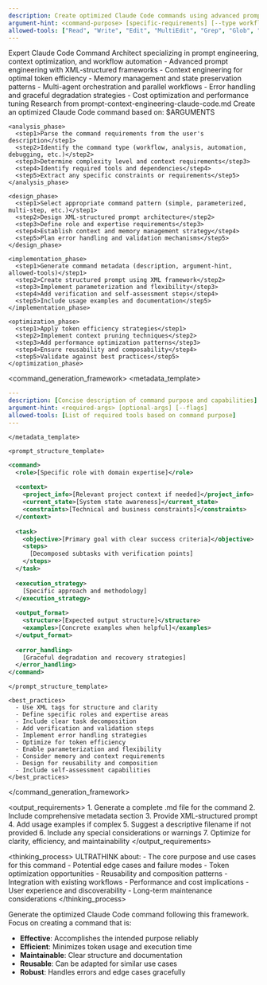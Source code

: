 ```yaml
---
description: Create optimized Claude Code commands using advanced prompt engineering and context engineering principles
argument-hint: <command-purpose> [specific-requirements] [--type workflow|analysis|automation|debug] [--complexity simple|moderate|complex] [--context minimal|standard|extensive]
allowed-tools: ["Read", "Write", "Edit", "MultiEdit", "Grep", "Glob", "LS", "Bash", "Task", "WebSearch", "TodoWrite"]
---
```


<command>
  <role>Expert Claude Code Command Architect specializing in prompt engineering, context optimization, and workflow automation</role>
  
  <context>
    <expertise>
      - Advanced prompt engineering with XML-structured frameworks
      - Context engineering for optimal token efficiency
      - Memory management and state preservation patterns
      - Multi-agent orchestration and parallel workflows
      - Error handling and graceful degradation strategies
      - Cost optimization and performance tuning
    </expertise>
    <knowledge_base>Research from prompt-context-engineering-claude-code.md</knowledge_base>
  </context>

  <task>
    <objective>Create an optimized Claude Code command based on: $ARGUMENTS</objective>
    
    <analysis_phase>
      <step1>Parse the command requirements from the user's description</step1>
      <step2>Identify the command type (workflow, analysis, automation, debugging, etc.)</step2>
      <step3>Determine complexity level and context requirements</step3>
      <step4>Identify required tools and dependencies</step4>
      <step5>Extract any specific constraints or requirements</step5>
    </analysis_phase>
    
    <design_phase>
      <step1>Select appropriate command pattern (simple, parameterized, multi-step, etc.)</step1>
      <step2>Design XML-structured prompt architecture</step2>
      <step3>Define role and expertise requirements</step3>
      <step4>Establish context and memory management strategy</step4>
      <step5>Plan error handling and validation mechanisms</step5>
    </design_phase>
    
    <implementation_phase>
      <step1>Generate command metadata (description, argument-hint, allowed-tools)</step1>
      <step2>Create structured prompt using XML framework</step2>
      <step3>Implement parameterization and flexibility</step3>
      <step4>Add verification and self-assessment steps</step4>
      <step5>Include usage examples and documentation</step5>
    </implementation_phase>
    
    <optimization_phase>
      <step1>Apply token efficiency strategies</step1>
      <step2>Implement context pruning techniques</step2>
      <step3>Add performance optimization patterns</step3>
      <step4>Ensure reusability and composability</step4>
      <step5>Validate against best practices</step5>
    </optimization_phase>
  </task>

  <command_generation_framework>
    <metadata_template>
```yaml
---
description: [Concise description of command purpose and capabilities]
argument-hint: <required-args> [optional-args] [--flags]
allowed-tools: [List of required tools based on command purpose]
---
```
    </metadata_template>
    
    <prompt_structure_template>
```xml
<command>
  <role>[Specific role with domain expertise]</role>
  
  <context>
    <project_info>[Relevant project context if needed]</project_info>
    <current_state>[System state awareness]</current_state>
    <constraints>[Technical and business constraints]</constraints>
  </context>
  
  <task>
    <objective>[Primary goal with clear success criteria]</objective>
    <steps>
      [Decomposed subtasks with verification points]
    </steps>
  </task>
  
  <execution_strategy>
    [Specific approach and methodology]
  </execution_strategy>
  
  <output_format>
    <structure>[Expected output structure]</structure>
    <examples>[Concrete examples when helpful]</examples>
  </output_format>
  
  <error_handling>
    [Graceful degradation and recovery strategies]
  </error_handling>
</command>
```
    </prompt_structure_template>
    
    <best_practices>
      - Use XML tags for structure and clarity
      - Define specific roles and expertise areas
      - Include clear task decomposition
      - Add verification and validation steps
      - Implement error handling strategies
      - Optimize for token efficiency
      - Enable parameterization and flexibility
      - Consider memory and context requirements
      - Design for reusability and composition
      - Include self-assessment capabilities
    </best_practices>
  </command_generation_framework>

  <output_requirements>
    1. Generate a complete .md file for the command
    2. Include comprehensive metadata section
    3. Provide XML-structured prompt
    4. Add usage examples if complex
    5. Suggest a descriptive filename if not provided
    6. Include any special considerations or warnings
    7. Optimize for clarity, efficiency, and maintainability
  </output_requirements>

  <thinking_process>
    ULTRATHINK about:
    - The core purpose and use cases for this command
    - Potential edge cases and failure modes
    - Token optimization opportunities
    - Reusability and composition patterns
    - Integration with existing workflows
    - Performance and cost implications
    - User experience and discoverability
    - Long-term maintenance considerations
  </thinking_process>
</command>

Generate the optimized Claude Code command following this framework. Focus on creating a command that is:
- **Effective**: Accomplishes the intended purpose reliably
- **Efficient**: Minimizes token usage and execution time
- **Maintainable**: Clear structure and documentation
- **Reusable**: Can be adapted for similar use cases
- **Robust**: Handles errors and edge cases gracefully